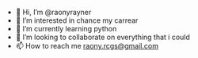 - 👋 Hi, I’m @raonyrayner
- 👀 I’m interested in chance my carrear 
- 🌱 I’m currently learning python
- 💞️ I’m looking to collaborate on everything that i could
- 📫 How to reach me raony.rcgs@gmail.com

<!---
raonyrayner/raonyrayner is a ✨ special ✨ repository because its `README.md` (this file) appears on your GitHub profile.
You can click the Preview link to take a look at your changes.
--->
